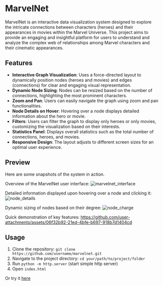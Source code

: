 # MarvelNet
MarvelNet is an interactive data visualization system designed to explore the intricate connections between characters (heroes) and their appearances in movies within the Marvel Universe. This project aims to provide an engaging and insightful platform for users to understand and analyze the complex web of relationships among Marvel characters and their cinematic appearances.

## Features
- **Interactive Graph Visualization**: Uses a force-directed layout to dynamically position nodes (heroes and movies) and edges (connections) for clear and engaging visual representation.
- **Dynamic Node Sizing**: Nodes can be resized based on the number of connections, highlighting the most prominent characters.
- **Zoom and Pan**: Users can easily navigate the graph using zoom and pan functionalities.
- **Node Details on Hover**: Hovering over a node displays detailed information about the hero or movie.
- **Filters**: Users can filter the graph to display only heroes or only movies, customizing the visualization based on their interests.
- **Statistics Panel**: Displays overall statistics such as the total number of connections, heroes, and movies.
- **Responsive Design**: The layout adjusts to different screen sizes for an optimal user experience.

## Preview
Here are some snapshots of the system in action.

Overview of the MarvelNet user interface:
![marvelnet_interface](https://github.com/user-attachments/assets/16b8fee6-5440-4961-b11f-683247b78a4b)

Detailed information displayed upon hovering over a node and clicking it:
![node_details](https://github.com/user-attachments/assets/11531eb9-ec2d-4797-a6a4-5ef8b54f9243)

Dynamic sizing of nodes based on their degree:
![node_charge](https://github.com/user-attachments/assets/a8eb9905-cb62-499a-abe3-9722ea5ea9e7)

Quick demonstration of key features:
https://github.com/user-attachments/assets/06f32b92-21ed-4bfe-b697-918b7d1404cd

## Usage
1. Clone the repository: ```git clone https://github.com/username/marvelnet.git```
2. Navigate to the project directory: ```cd your/path/to/project/folder ```
3. Run ```python -m http.server``` (start simple http server)
4. Open ```index.html```
   
Or try it [here](https://raw.githack.com/gianmarcoferri/MarvelNet-Data-Visualization/refs/heads/main/index.html)
